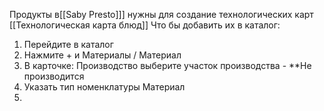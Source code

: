 ﻿Продукты в[[Saby Presto]]] нужны для создание технологических карт [[Технологическая карта блюд]] 
Что бы добавить их в каталог:
1. Перейдите в каталог
2. Нажмите + и Материалы / Материал
3. В карточке: Производство выберите участок производства - **Не производится
4. Указать тип номенклатуры Материал
5. 